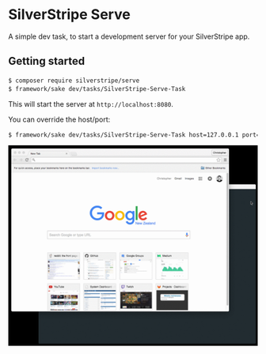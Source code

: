 # SilverStripe Serve

A simple dev task, to start a development server for your SilverStripe app.

## Getting started

```sh
$ composer require silverstripe/serve
$ framework/sake dev/tasks/SilverStripe-Serve-Task
```

This will start the server at `http://localhost:8080`.

You can override the host/port:

```sh
$ framework/sake dev/tasks/SilverStripe-Serve-Task host=127.0.0.1 port=8000
```

![](serve.gif)
